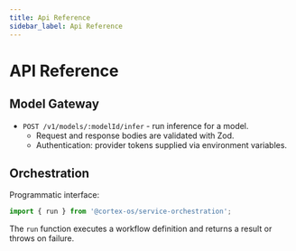 ```yaml
---
title: Api Reference
sidebar_label: Api Reference
---
```


# API Reference

## Model Gateway
- `POST /v1/models/:modelId/infer` - run inference for a model.
  - Request and response bodies are validated with Zod.
  - Authentication: provider tokens supplied via environment variables.

## Orchestration
Programmatic interface:

```typescript
import { run } from '@cortex-os/service-orchestration';
```

The `run` function executes a workflow definition and returns a result or throws on failure.

```